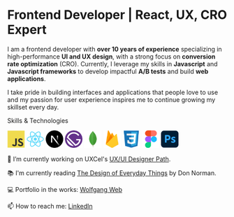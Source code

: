 # Frontend Developer | React, UX, CRO Expert
I am a frontend developer with **over 10 years of experience** specializing in high-performance **UI and UX design**, with a strong focus on **conversion rate optimization** (CRO). Currently, I leverage my skills in **Javascript** and **Javascript frameworks** to develop impactful **A/B tests** and build **web applications**.

I take pride in building interfaces and applications that people love to use and my passion for user experience inspires me to continue growing my skillset every day.

<p>Skills & Technologies</p>
<p> 
  <img src="https://raw.githubusercontent.com/devicons/devicon/master/icons/javascript/javascript-original.svg" alt="javascript" width="40" height="40"/> 
  <img src="https://raw.githubusercontent.com/devicons/devicon/master/icons/react/react-original.svg" alt="react" width="40" height="40"/>
  <img src="https://raw.githubusercontent.com/devicons/devicon/master/icons/nextjs/nextjs-original.svg" alt="next js" width="40" height="40"/>
  <img src="https://raw.githubusercontent.com/devicons/devicon/master/icons/gatsby/gatsby-original.svg" alt="gatsby" width="40" height="40"/>
  <img src="https://raw.githubusercontent.com/devicons/devicon/master/icons/mongodb/mongodb-original.svg" alt="mongo DB" width="40" height="40"/>
  <img src="https://raw.githubusercontent.com/devicons/devicon/master/icons/firebase/firebase-original.svg" alt="firebase" width="40" height="40"/>
  <img src="https://raw.githubusercontent.com/devicons/devicon/master/icons/css3/css3-original.svg" alt="css" width="40" height="40"/>
  <img src="https://raw.githubusercontent.com/devicons/devicon/master/icons/figma/figma-original.svg" alt="figma" width="40" height="40"/> 
  <img src="https://raw.githubusercontent.com/devicons/devicon/master/icons/photoshop/photoshop-original.svg" alt="photoshop" width="40" height="40"/> 
</p>

🔭 I’m currently working on UXCel's [UX/UI Designer Path](https://app.uxcel.com/career-paths/ux-ui-designer). 

📚 I'm currently reading [The Design of Everyday Things](https://www.amazon.com/Design-Everyday-Things-Revised-Expanded/dp/0465050654/) by Don Norman. 

💻 Portfolio in the works: [Wolfgang Web](https://www.wolfgangweb.net/)

📫 How to reach me: [LinkedIn](https://www.linkedin.com/in/jaredschoen/)
